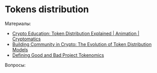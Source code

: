# Tokens distribution


Материалы:

* [Crypto Education: Token Distribution Explained | Animation | Cryptomatics](https://www.youtube.com/watch?v=C4rQVQBss5c&list=PLv2XcKxyTgDIus9mF_sYDrKD96Meuoduc&index=44)
* [Building Community in Crypto: The Evolution of Token Distribution Models](https://blog.coinlist.co/building-community-in-crypto-the-evolution-of-token-distribution-models/)
* [Defining Good and Bad Project Tokenomics](https://daolaunch.net/defining-good-and-bad-project-tokenomics/)


Вопросы:
